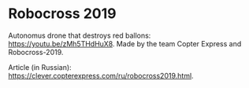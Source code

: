 # Robocross 2019

Autonomus drone that destroys red ballons: https://youtu.be/zMh5THdHuX8. Made by the team Copter Express and Robocross-2019.

Article (in Russian): https://clever.copterexpress.com/ru/robocross2019.html.
